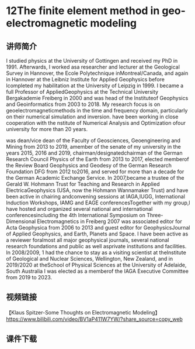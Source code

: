 # 12The finite element method in geo-electromagnetic modeling

## 讲师简介
I studied physics at the University of Gottingen and received my PhD in 1991. Afterwards, I worked asa researcher and lecturer at the Geological Survey in Hannover, the Ecole Polytechnique inMontreal/Canada, and again in Hannover at the Leibniz lnstitute for Applied Geophysics before lcompleted my habilitation at the University of Leipzig in 1999. I became a full Professor of AppliedGeophysics at the Technical University Bergakademie Freiberg in 2000 and was head of the lnstituteof Geophysics and Geoinformatics from 2003 to 2018. My research focus is on geoelectromagneticmethods in the time and frequency domain, particularly on their numerical simulation and inversion. have been working in close cooperation with the nstitute of Numerical Analysis and Optimization ofour university for more than 20 years.

 was dean/vice dean of the Faculty of Geosciences, Geoengineering and Mining from 2013 to 2019, amember of the senate of my university in the years 2015, 2016 and 2019, chairman/designatedchairman of the German Research Council Physics of the Earth from 2013 to 2017, elected memberof the Review Board Geophysics and Geodesy of the German Research Foundation DFG from 2012 to2016, and served for more than a decade for the German Academic Exchange Service. In 2007,became a trustee of the Gerald W. Hohmann Trust for Teaching and Research in Applied ElectricaGeophysics (USA, now the Hohmann Wannamaker Trust) and have been active in chairing andconvening sessions at lAGA,IUGG, lnternational lnduction Workshops, IAMG and EAGE conferencesTogether with my group,l have hosted and organized several national and international conferencesincluding the 4th lnternational Symposium on Three-Dimensional Electromagnetics in Freiberg 2007 was associated editor for Acta Geophysica from 2006 to 2013 and guest editor for GeophysicsJournal of Applied Geophysics, and Earth, Planets and Space. I have been active as a reviewer foralmost all major geophysical journals, several national research foundations and public as well asprivate institutions and facilities. ln 2008/2009, 1 had the chance to stay as a visiting scientist at theInstitute of Geological and Nuclear Sciences, Wellington, New Zealand, and in 2019/2020 at theSchool of Physical Sciences at the University of Adelaide, South Australia I was elected as a memberof the IAGA Executive Committee from 2019 to 2023.

## 视频链接

【Klaus Spitzer-Some Thoughts on Electromagnetic Modeling】 https://www.bilibili.com/video/BV1aP411W7YW/?share_source=copy_web

## 课件下载
